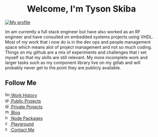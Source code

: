 <h1 align="center">Welcome, I'm Tyson Skiba</h1>

[![My profile](https://img.shields.io/badge/demo-app-ff69b4)](https://tyson-skiba.github.io/tyson-skiba/) 

Im am currently a full stack engineer but have also worked as an RF engineer and have consulted on embedded systems projects using VHDL.  
Most of my work that i now do is in the dev ops and people management space which means alot of project management and not so much coding.  
Things on my github are a mix of experiments and challenges that i set myself so that my skills are still relevant.
My more incomplete work and larger tasks such as my component library live on my gitlab and will probably never get to the point they are publicly available.

<h2>Follow Me</h2>

<a href="https://au.linkedin.com/in/tyson-skiba" target="blank"><img width="16" height="16" src="https://cdn.jsdelivr.net/npm/simple-icons@3.0.1/icons/linkedin.svg"  alt="linkedin" /> Work History</a>  
<a href="https://github.com/Tyson-Skiba" target="blank"><img width="16" height="16" src="https://cdn.jsdelivr.net/npm/simple-icons@3.0.1/icons/github.svg"  alt="github" /> Public Projects</a>  
<a href="https://gitlab.com/tskiba" target="blank"><img width="16" height="16" src="https://cdn.jsdelivr.net/npm/simple-icons@3.1.0/icons/gitlab.svg"  alt="gitlab" /> Private Projects</a>  
<a href="https://medium.com/@tyson-skiba" target="blank"><img width="16" height="16" src="https://cdn.jsdelivr.net/npm/simple-icons@3.1.0/icons/medium.svg"  alt="medium" /> Blog</a>  
<a href="https://www.npmjs.com/~tyson-skiba" target="blank"><img width="16" height="16" src="https://cdn.jsdelivr.net/npm/simple-icons@3.0.1/icons/npm.svg"  alt="npm" /> Node Packages</a>  
<a href="https://codesandbox.com/tyson-skiba" target="blank"><img width="16" height="16" src="https://cdn.jsdelivr.net/npm/simple-icons@3.0.1/icons/codesandbox.svg"  alt="code" /> Playground</a>  
<a href="mailto:tyson@skiba.com.au" target="blank"><img width="16" height="16" src="https://cdn.jsdelivr.net/npm/simple-icons@3.0.1/icons/mail-dot-ru.svg"  alt="contact" /> Contact Me</a>  
